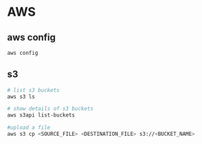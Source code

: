 # AWS

## aws config

```bash
aws config
```


## s3

```bash
# list s3 buckets
aws s3 ls

# show details of s3 buckets
aws s3api list-buckets

#upload a file
aws s3 cp <SOURCE_FILE> <DESTINATION_FILE> s3://<BUCKET_NAME>
```



                              



